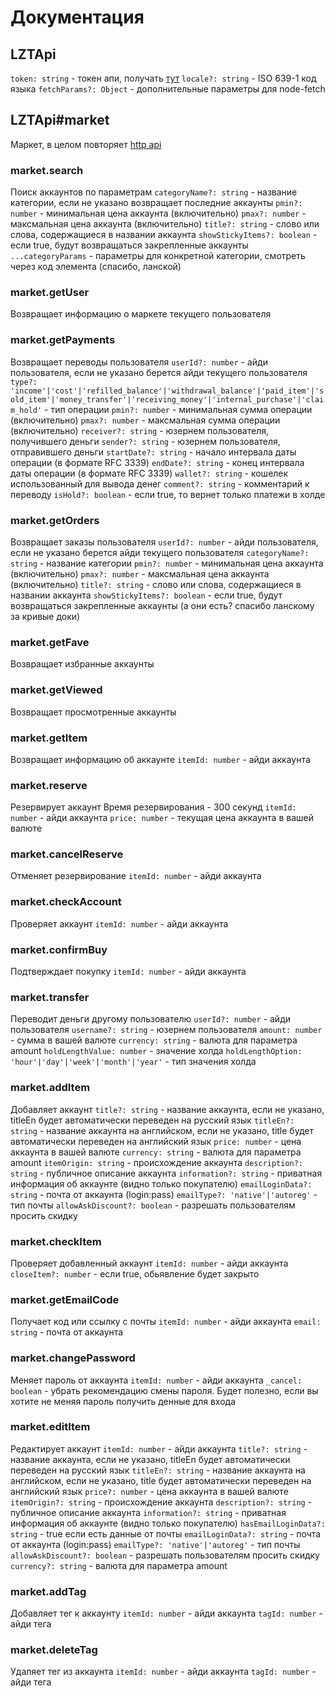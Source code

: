 # Документация
## LZTApi
`token: string` - токен апи, получать [тут](https://lolz.guru/account/api)
`locale?: string` - ISO 639-1 код языка
`fetchParams?: Object` - дополнительные параметры для node-fetch

## LZTApi#market
Маркет, в целом повторяет [http api](https://github.com/grisha2217/Lolzteam-Public-API/blob/master/docs/market_api.markdown)

### market.search
Поиск аккаунтов по параметрам
`categoryName?: string` - название категории, если не указано возвращает последние аккаунты
`pmin?: number` - минимальная цена аккаунта (включительно)
`pmax?: number` - максмальная цена аккаунта (включительно)
`title?: string` - слово или слова, содержащиеся в названии аккаунта
`showStickyItems?: boolean` - если true, будут возвращаться закрепленные аккаунты
`...categoryParams` - параметры для конкретной категории, смотреть через код элемента (спасибо, ланской)

### market.getUser
Возвращает информацию о маркете текущего пользователя

### market.getPayments
Возвращает переводы пользователя
`userId?: number` - айди пользователя, если не указано берется айди текущего пользователя
`type?: 'income'|'cost'|'refilled_balance'|'withdrawal_balance'|'paid_item'|'sold_item'|'money_transfer'|'receiving_money'|'internal_purchase'|'claim_hold'` - тип операции
`pmin?: number` - минимальная сумма операции (включительно)
`pmax?: number` - максмальная сумма операции (включительно)
`receiver?: string` - юзернем пользователя, получившего деньги
`sender?: string` - юзернем пользователя, отправившего деньги
`startDate?: string` - начало интервала даты операции (в формате RFC 3339)
`endDate?: string` - конец интервала даты операции (в формате RFC 3339)
`wallet?: string` - кошелек использованный для вывода денег
`comment?: string` - комментарий к переводу
`isHold?: boolean` - если true, то вернет только платежи в холде

### market.getOrders
Возвращает заказы пользователя
`userId?: number` - айди пользователя, если не указано берется айди текущего пользователя
`categoryName?: string` - название категории
`pmin?: number` - минимальная цена аккаунта (включительно)
`pmax?: number` - максмальная цена аккаунта (включительно)
`title?: string` - слово или слова, содержащиеся в названии аккаунта
`showStickyItems?: boolean` - если true, будут возвращаться закрепленные аккаунты (а они есть? спасибо ланскому за кривые доки)

### market.getFave
Возвращает избранные аккаунты

### market.getViewed
Возвращает просмотренные аккаунты

### market.getItem
Возвращает информацию об аккаунте
`itemId: number` - айди аккаунта

### market.reserve
Резервирует аккаунт
Время резервирования - 300 секунд
`itemId: number` - айди аккаунта
`price: number` - текущая цена аккаунта в вашей валюте

### market.cancelReserve
Отменяет резервирование
`itemId: number` - айди аккаунта

### market.checkAccount
Проверяет аккаунт
`itemId: number` - айди аккаунта

### market.confirmBuy
Подтверждает покупку
`itemId: number` - айди аккаунта

### market.transfer
Переводит деньги другому пользователю
`userId?: number` - айди пользователя
`username?: string` - юзернем пользователя
`amount: number` - сумма в вашей валюте
`currency: string` - валюта для параметра amount
`holdLengthValue: number` - значение холда
`holdLengthOption: 'hour'|'day'|'week'|'month'|'year'` - тип значения холда

### market.addItem
Добавляет аккаунт
`title?: string` - название аккаунта, если не указано, titleEn будет автоматически переведен на русский язык
`titleEn?: string` - название аккаунта на английском, если не указано, title будет автоматически переведен на английский язык
`price: number` - цена аккаунта в вашей валюте
`currency: string` - валюта для параметра amount
`itemOrigin: string` - происхождение аккаунта
`description?: string` - публичное описание аккаунта
`information?: string` - приватная информация об аккаунте (видно только покупателю)
`emailLoginData?: string` - почта от аккаунта (login:pass)
`emailType?: 'native'|'autoreg'` - тип почты
`allowAskDiscount?: boolean` - разрешать пользователям просить скидку

### market.checkItem
Проверяет добавленный аккаунт
`itemId: number` - айди аккаунта
`closeItem?: number` - если true, обьявление будет закрыто

### market.getEmailCode
Получает код или ссылку с почты
`itemId: number` - айди аккаунта
`email: string` - почта от аккаунта

### market.changePassword
Меняет пароль от аккаунта
`itemId: number` - айди аккаунта
`_cancel: boolean` - убрать рекомендацию смены пароля. Будет полезно, если вы хотите не меняя пароль получить денные для входа

### market.editItem
Редактирует аккаунт
`itemId: number` - айди аккаунта
`title?: string` - название аккаунта, если не указано, titleEn будет автоматически переведен на русский язык
`titleEn?: string` - название аккаунта на английском, если не указано, title будет автоматически переведен на английский язык
`price?: number` - цена аккаунта в вашей валюте
`itemOrigin?: string` - происхождение аккаунта
`description?: string` - публичное описание аккаунта
`information?: string` - приватная информация об аккаунте (видно только покупателю)
`hasEmailLoginData?: string` - true если есть данные от почты
`emailLoginData?: string` - почта от аккаунта (login:pass)
`emailType?: 'native'|'autoreg'` - тип почты
`allowAskDiscount?: boolean` - разрешать пользователям просить скидку
`currency?: string` - валюта для параметра amount

### market.addTag
Добавляет тег к аккаунту
`itemId: number` - айди аккаунта
`tagId: number` - айди тега

### market.deleteTag
Удаляет тег из аккаунта
`itemId: number` - айди аккаунта
`tagId: number` - айди тега
